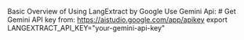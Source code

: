 Basic Overview of Using LangExtract by Google
Use Gemini Api:
    # Get Gemini API key from: https://aistudio.google.com/app/apikey
          export LANGEXTRACT_API_KEY="your-gemini-api-key"
